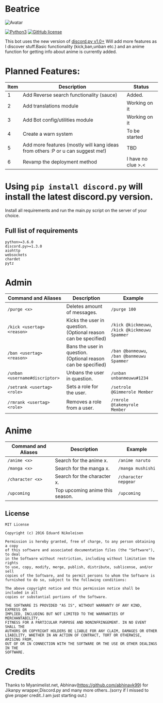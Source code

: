 # Beatrice
![Avatar](https://static.myfigurecollection.net/pics/figure/big/436644.jpg)

[![Python3](https://img.shields.io/badge/python-3.7-blue.svg)](https://github.com/Jade9ja/AspiritusDiscord)
[![GitHub license](https://img.shields.io/badge/license-MIT-blue.svg)](https://github.com/Jade9ja/AspiritusDiscord/blob/master/LICENSE)

This bot uses the new version of [discord.py v1.0+](https://github.com/Rapptz/discord.py/tree/rewrite)
Will add more features as I discover stuff.Basic functionality (kick,ban,unban etc.) and an anime function for getting info about anime is currently added.

# Planned Features:
Item|Description|Status
------------|------------|-------
1|Add Reverse search functionality (sauce)|Added.
2|Add translations module|Working on it
3|Add Bot config/utilities module|Working on it
4|Create a warn system|To be started
5|Add more features (mostly will kang ideas from others :P or u can suggest me!)|TBD
6|Revamp the deployment method|I have no clue >.<


# Using `pip install discord.py` will install the latest discord.py version. 
Install all requirements and run the main.py script on the server of your choice.

Full list of requirements
-------------

    python>=3.6.0
    discord.py>=1.3.0
    aiohttp
    websockets
    chardet
    pytz

# Admin 

Command and Aliases | Description | Example
----------------|--------------|-------
`/purge <x>` | Deletes <x> amount of messages. | `/purge 100`
`/kick <usertag> <reason>` | Kicks the user in question.(Optional reason can be specified) | `/kick @kickmeuwu`, `/kick @kickmeuwu Spammer`
`/ban <usertag> <reason>` | Bans the user in question. (Optional reason can be specified)| `/ban @banmeuwu`, `/ban @banmeuwu Spammer`
`/unban <username#discriptor>` | Unbans the user in question. | `/unban unbanmeuwu#1234`
`/setrank <usertag> <role>`| Sets a role for the user. | `/setrole @Gimmerole Member`
`/rmrank <usertag> <role>`| Removes a role from a user. | `/rmrole @takemyrole Member`
  
 # Anime
  Command and Aliases | Description | Example
----------------|--------------|-------
`/anime <x>` | Search for the anime x. | `/anime naruto`
`/manga <x>` | Search for the manga x. | `/manga mushishi`
`/character <x>` | Search for the character x.| `/character nepgear`
`/upcoming` | Top upcoming anime this season. | `/upcoming`

License
-------------
    MIT License

    Copyright (c) 2016 Eduard Nikoleisen

    Permission is hereby granted, free of charge, to any person obtaining a copy
    of this software and associated documentation files (the "Software"), to deal
    in the Software without restriction, including without limitation the rights
    to use, copy, modify, merge, publish, distribute, sublicense, and/or sell
    copies of the Software, and to permit persons to whom the Software is
    furnished to do so, subject to the following conditions:

    The above copyright notice and this permission notice shall be included in all
    copies or substantial portions of the Software.

    THE SOFTWARE IS PROVIDED "AS IS", WITHOUT WARRANTY OF ANY KIND, EXPRESS OR
    IMPLIED, INCLUDING BUT NOT LIMITED TO THE WARRANTIES OF MERCHANTABILITY,
    FITNESS FOR A PARTICULAR PURPOSE AND NONINFRINGEMENT. IN NO EVENT SHALL THE
    AUTHORS OR COPYRIGHT HOLDERS BE LIABLE FOR ANY CLAIM, DAMAGES OR OTHER
    LIABILITY, WHETHER IN AN ACTION OF CONTRACT, TORT OR OTHERWISE, ARISING FROM,
    OUT OF OR IN CONNECTION WITH THE SOFTWARE OR THE USE OR OTHER DEALINGS IN THE
    SOFTWARE.
# Credits
Thanks to Myanimelist.net, Abhinav(https://github.com/abhinavk99) for Jikanpy wrapper,Discord.py and many more others..(sorry if I missed to give proper credit..I am just starting out.)
